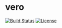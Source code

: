 # vero

[![Build Status](https://github.com/acim/vero/workflows/build/badge.svg)](https://github.com/acim/vero/actions)
[![License](https://img.shields.io/badge/license-BSD--2--Clause--Patent-orange.svg)](https://github.com/ectobit/vero/blob/main/LICENSE)
